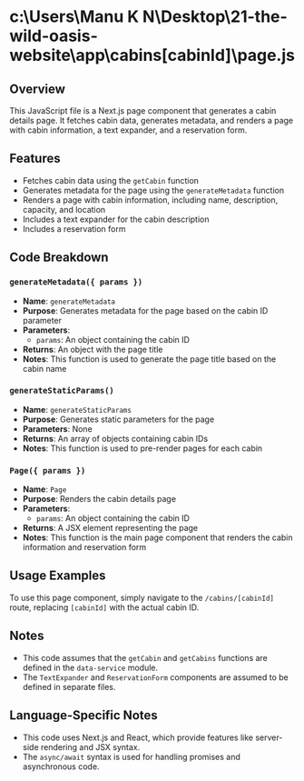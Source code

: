 **c:\Users\Manu K N\Desktop\21-the-wild-oasis-website\app\cabins\[cabinId]\page.js**
===========================================================

**Overview**
------------

This JavaScript file is a Next.js page component that generates a cabin details page. It fetches cabin data, generates metadata, and renders a page with cabin information, a text expander, and a reservation form.

**Features**
------------

* Fetches cabin data using the `getCabin` function
* Generates metadata for the page using the `generateMetadata` function
* Renders a page with cabin information, including name, description, capacity, and location
* Includes a text expander for the cabin description
* Includes a reservation form

**Code Breakdown**
------------------

### `generateMetadata({ params })`

* **Name**: `generateMetadata`
* **Purpose**: Generates metadata for the page based on the cabin ID parameter
* **Parameters**:
	+ `params`: An object containing the cabin ID
* **Returns**: An object with the page title
* **Notes**: This function is used to generate the page title based on the cabin name

### `generateStaticParams()`

* **Name**: `generateStaticParams`
* **Purpose**: Generates static parameters for the page
* **Parameters**: None
* **Returns**: An array of objects containing cabin IDs
* **Notes**: This function is used to pre-render pages for each cabin

### `Page({ params })`

* **Name**: `Page`
* **Purpose**: Renders the cabin details page
* **Parameters**:
	+ `params`: An object containing the cabin ID
* **Returns**: A JSX element representing the page
* **Notes**: This function is the main page component that renders the cabin information and reservation form

**Usage Examples**
-----------------

To use this page component, simply navigate to the `/cabins/[cabinId]` route, replacing `[cabinId]` with the actual cabin ID.

**Notes**
-------

* This code assumes that the `getCabin` and `getCabins` functions are defined in the `data-service` module.
* The `TextExpander` and `ReservationForm` components are assumed to be defined in separate files.

**Language-Specific Notes**
-------------------------

* This code uses Next.js and React, which provide features like server-side rendering and JSX syntax.
* The `async/await` syntax is used for handling promises and asynchronous code.